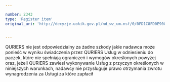 ```yaml
---

number: 2343
type: 'Register item'
original_uri: 'http://decyzje.uokik.gov.pl/nd_wz_um.nsf/0/0FD1C8FD0E90066FC12578AE0035740C?OpenDocument'


---
```


QURIERS nie jest odpowiedzialny za żadne szkody jakie nadawca może ponieść w wyniku świadczenia przez QURIERS Usług w odniesieniu do paczek, które nie spełniają ograniczeń i wymogów określonych powyżej oraz, jeżeli QURIERS zawiesi wykonywanie Usług z przyczyn określonych w niniejszych warunkach, nadawcy nie przysługuje prawo otrzymania zwrotu wynagrodzenia za Usługi za które zapłacił
